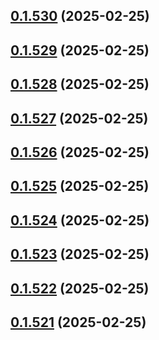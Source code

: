 ## [0.1.530](https://github.com/binary-braids/terraform-oracle/compare/v0.1.529...v0.1.530) (2025-02-25)



## [0.1.529](https://github.com/binary-braids/terraform-oracle/compare/v0.1.528...v0.1.529) (2025-02-25)



## [0.1.528](https://github.com/binary-braids/terraform-oracle/compare/v0.1.527...v0.1.528) (2025-02-25)



## [0.1.527](https://github.com/binary-braids/terraform-oracle/compare/v0.1.526...v0.1.527) (2025-02-25)



## [0.1.526](https://github.com/binary-braids/terraform-oracle/compare/v0.1.525...v0.1.526) (2025-02-25)



## [0.1.525](https://github.com/binary-braids/terraform-oracle/compare/v0.1.524...v0.1.525) (2025-02-25)



## [0.1.524](https://github.com/binary-braids/terraform-oracle/compare/v0.1.523...v0.1.524) (2025-02-25)



## [0.1.523](https://github.com/binary-braids/terraform-oracle/compare/v0.1.522...v0.1.523) (2025-02-25)



## [0.1.522](https://github.com/binary-braids/terraform-oracle/compare/v0.1.521...v0.1.522) (2025-02-25)



## [0.1.521](https://github.com/binary-braids/terraform-oracle/compare/v0.1.520...v0.1.521) (2025-02-25)



